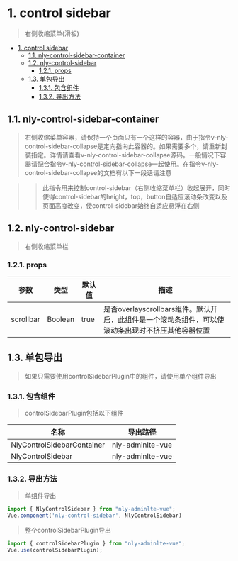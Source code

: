 # 1. control sidebar

> 右侧收缩菜单(滑板)

<!-- TOC -->

- [1. control sidebar](#1-control-sidebar)
  - [1.1. nly-control-sidebar-container](#11-nly-control-sidebar-container)
  - [1.2. nly-control-sidebar](#12-nly-control-sidebar)
    - [1.2.1. props](#121-props)
  - [1.3. 单包导出](#13-单包导出)
    - [1.3.1. 包含组件](#131-包含组件)
    - [1.3.2. 导出方法](#132-导出方法)

<!-- /TOC -->

## 1.1. nly-control-sidebar-container

> 右侧收缩菜单容器，请保持一个页面只有一个这样的容器，由于指令v-nly-control-sidebar-collapse是定向指向此容器的。如果需要多个，请重新封装指定。详情请查看v-nly-control-sidebar-collapse源码。一般情况下容器请配合指令v-nly-control-sidebar-collapse一起使用。在指令v-nly-control-sidebar-collapse的文档有以下一段话请注意

>> 此指令用来控制control-sidebar（右侧收缩菜单栏）收起展开，同时使得control-sidebar的height，top，button自适应滚动条改变以及页面高度改变，使control-sidebar始终自适应悬浮在右侧


## 1.2. nly-control-sidebar

> 右侧收缩菜单栏

### 1.2.1. props

参数 | 类型 |  默认值 | 描述
-|-|-|-
scrollbar | Boolean | true | 是否overlayscrollbars组件。默认开启，此组件是一个滚动条组件，可以使滚动条出现时不挤压其他容器位置

## 1.3. 单包导出

> 如果只需要使用controlSidebarPlugin中的组件，请使用单个组件导出

### 1.3.1. 包含组件

> controlSidebarPlugin包括以下组件

名称 | 导出路径
-|-
NlyControlSidebarContainer | nly-adminlte-vue
NlyControlSidebar | nly-adminlte-vue

### 1.3.2. 导出方法

> 单组件导出

```js
import { NlyControlSidebar } from "nly-adminlte-vue";
Vue.component('nly-control-sidebar', NlyControlSidebar)
```

> 整个controlSidebarPlugin导出

```js
import { controlSidebarPlugin } from "nly-adminlte-vue";
Vue.use(controlSidebarPlugin);
```